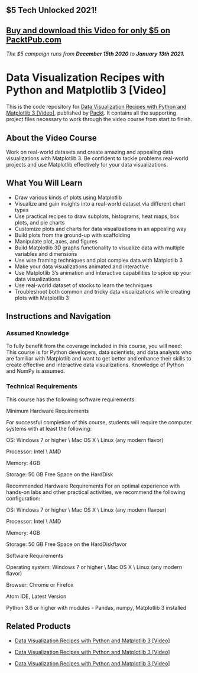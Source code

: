 ## $5 Tech Unlocked 2021!
[Buy and download this Video for only $5 on PacktPub.com](https://www.packtpub.com/product/data-visualization-recipes-with-python-and-matplotlib-3-video/9781789957792)
-----
*The $5 campaign         runs from __December 15th 2020__ to __January 13th 2021.__*


# Data Visualization Recipes with Python and Matplotlib 3 [Video]
This is the code repository for [Data Visualization Recipes with Python and Matplotlib 3 [Video]](https://www.packtpub.com/big-data-and-business-intelligence/data-visualization-recipes-python-and-matplotlib-3-video?utm_source=github&utm_medium=repository&utm_campaign=9781789957792), published by [Packt](https://www.packtpub.com/?utm_source=github). It contains all the supporting project files necessary to work through the video course from start to finish.
## About the Video Course
Work on real-world datasets and create amazing and appealing data visualizations with Matplotlib 3. Be confident to tackle problems real-world projects and use Matplotlib effectively for your data visualizations.

<H2>What You Will Learn</H2>
<DIV class=book-info-will-learn-text>
<UL>
<LI>Draw various kinds of plots using Matplotlib 
<LI>Visualize and gain insights into a real-world dataset via different chart types 
<LI>Use practical recipes to draw subplots, histograms, heat maps, box plots, and pie charts 
<LI>Customize plots and charts for data visualizations in an appealing way 
<LI>Build plots from the ground-up with scaffolding 
<LI>Manipulate plot, axes, and figures 
<LI>Build Matplotlib 3D graphs functionality to visualize data with multiple variables and dimensions 
<LI>Use wire framing techniques and plot complex data with Matplotlib 3 
<LI>Make your data visualizations animated and interactive 
<LI>Use Matplotlib 3’s animation and interactive capabilities to spice up your data visualizations 
<LI>Use real-world dataset of stocks to learn the techniques 
<LI>Troubleshoot both common and tricky data visualizations while creating plots with Matplotlib 3 </LI></UL></DIV>

## Instructions and Navigation
### Assumed Knowledge
To fully benefit from the coverage included in this course, you will need:<br/>
This course is for Python developers, data scientists, and data analysts who are familiar with Matplotlib and want to get better and enhance their skills to create effective and interactive data visualizations. Knowledge of Python and NumPy is assumed.	
### Technical Requirements
This course has the following software requirements:<br/>

Minimum Hardware Requirements

For successful completion of this course, students will require the computer systems with at least the following:

OS: Windows 7 or higher \  Mac OS X \ Linux (any modern flavor) 

Processor: Intel \ AMD

Memory:  4GB

Storage:  50 GB Free Space on the HardDisk

Recommended Hardware Requirements
For an optimal experience with hands-on labs and other practical activities, we recommend the following configuration:

OS: Windows 7 or higher \  Mac OS X \ Linux (any modern flavour) 

Processor: Intel \ AMD

Memory:  4GB

Storage:  50 GB Free Space on the HardDiskflavor

Software Requirements

Operating system: Windows 7 or higher \  Mac OS X \ Linux (any modern flavor) 

Browser: Chrome or Firefox

Atom IDE, Latest Version

Python 3.6 or higher with modules - Pandas, numpy, Matplotlib 3 installed

## Related Products
* [Data Visualization Recipes with Python and Matplotlib 3 [Video]](https://www.packtpub.com/big-data-and-business-intelligence/data-visualization-recipes-python-and-matplotlib-3-video?utm_source=github&utm_medium=repository&utm_campaign=9781789957792)

* [Data Visualization Recipes with Python and Matplotlib 3 [Video]](https://www.packtpub.com/big-data-and-business-intelligence/data-visualization-recipes-python-and-matplotlib-3-video?utm_source=github&utm_medium=repository&utm_campaign=9781789957792)

* [Data Visualization Recipes with Python and Matplotlib 3 [Video]](https://www.packtpub.com/big-data-and-business-intelligence/data-visualization-recipes-python-and-matplotlib-3-video?utm_source=github&utm_medium=repository&utm_campaign=9781789957792)

